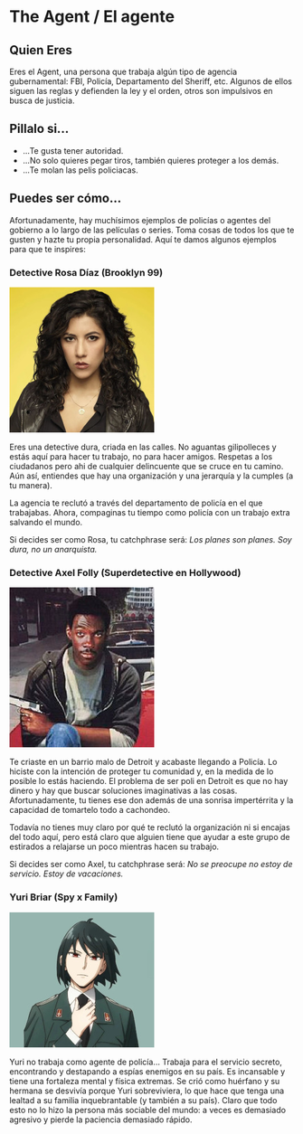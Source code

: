 # The Agent / El agente

## Quien Eres

Eres el Agent, una persona que trabaja algún tipo de agencia gubernamental: FBI, Policía, Departamento del Sheriff, etc. Algunos de ellos siguen las reglas y defienden la ley y el orden, otros son impulsivos en busca de justicia.


## Pillalo si...
- ...Te gusta tener autoridad.
- ...No solo quieres pegar tiros, también quieres proteger a los demás.
- ...Te molan las pelis policiacas.

## Puedes ser cómo...
Afortunadamente, hay muchísimos ejemplos de policías o agentes del gobierno a lo largo de las películas o series. Toma cosas de todos los que te gusten y hazte tu propia personalidad. Aquí te damos algunos ejemplos para que te inspires:


### Detective Rosa Díaz (Brooklyn 99)

![Rosa](./imgs/Rosadiaz.jpg)

Eres una detective dura, criada en las calles. No aguantas gilipolleces y estás aquí para hacer tu trabajo, no para hacer amigos. Respetas a los ciudadanos pero ahi de cualquier delincuente que se cruce en tu camino. Aún así, entiendes que hay una organización y una jerarquía y la cumples (a tu manera).

La agencia te reclutó a través del departamento de policía en el que trabajabas. Ahora, compaginas tu tiempo como policía con un trabajo extra salvando el mundo.

Si decides ser como Rosa, tu catchphrase será: *Los planes son planes. Soy dura, no un anarquista.*

<div style="page-break-after: always;"></div>

### Detective Axel Folly (Superdetective en Hollywood)

![Axel](./imgs/axelFolly.jpg)

Te criaste en un barrio malo de Detroit y acabaste llegando a Policía. Lo hiciste con la intención de proteger tu comunidad y, en la medida de lo posible lo estás haciendo. El problema de ser poli en Detroit es que no hay dinero y hay que buscar soluciones imaginativas a las cosas. Afortunadamente, tu tienes ese don además de una sonrisa impertérrita y la capacidad de tomartelo todo a cachondeo.

Todavía no tienes muy claro por qué te reclutó la organización ni si encajas del todo aquí, pero está claro que alguien tiene que ayudar a este grupo de estirados a relajarse un poco mientras hacen su trabajo.

Si decides ser como Axel, tu catchphrase será: *No se preocupe no estoy de servicio. Estoy de vacaciones.*

<div style="page-break-after: always;"></div>

### Yuri Briar (Spy x Family)

![Yuri](./imgs/YuriBriar.jpg)

Yuri no trabaja como agente de policía... Trabaja para el servicio secreto, encontrando y destapando a espías enemigos en su país. Es incansable y tiene una fortaleza mental y física extremas. Se crió como huérfano y su hermana se desvivía porque Yuri sobreviviera, lo que hace que tenga una lealtad a su familia inquebrantable (y también a su país). Claro que todo esto no lo hizo la persona más sociable del mundo: a veces es demasiado agresivo y pierde la paciencia demasiado rápido.


<!---
### Sgt. Roger Murtaugh (Arma letal)

![Sgt. Roger Murtaugh](./imgs/roger-murtaugh.png)

Eres un buen policia y aunque prefieres resolver los conflictos siguiendo las reglas, eres flexible si el bien comun lo requiere. A punto de jubilarte, hace unos años fuiste reclutado por la agencia ya que te involucraste en un incidente y te viste obligado a abandonar tu identidad y tu familia a la que echas de menos.

Debido a tu experiencia, tu papel principal en el equipo sera el de liderarlos.

Si decides ser como el Sgt. Murtaugh, tu catchphrase será: *Estoy demasiado viejo para esta mierda*


### Dana Scully (Expediente X)

![Dana Scully](./imgs/dana-scully.jpg)

Eres una agente especial del FBI que en este momento se encuentra dando apoyo a la agencia. Si bien eres exceptica en lo referente a asuntos paranormales, tu paso por los *Expedientes X* te ha llevado a cuestionarlo.

Aunque tienes estudios de grado en fisica y en medicina, decidiste alistarte al FBI porque te parecio mas interesante.

Si decides ser como Dana Scully, tu catchphrase será: *La verdad está ahí afuera, pero también las mentiras.*
<!---
